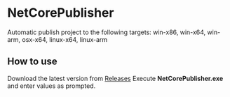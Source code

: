 
# NetCorePublisher

Automatic publish project to the following targets: win-x86, win-x64, win-arm, osx-x64, linux-x64, linux-arm

  
## How to use
Download the latest version from [Releases](https://github.com/felipegiacomozzi/netcorepublisher/releases)
Execute **NetCorePublisher.exe** and enter values as prompted.
